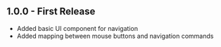 ## 1.0.0 - First Release

-   Added basic UI component for navigation
-   Added mapping between mouse buttons and navigation commands
